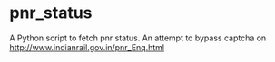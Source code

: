 # pnr_status
A Python script to fetch pnr status. An attempt to bypass captcha on http://www.indianrail.gov.in/pnr_Enq.html
